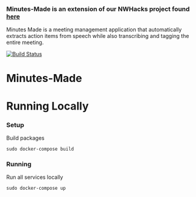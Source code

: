 ### Minutes-Made is an extension of our NWHacks project found [here](https://devpost.com/software/minutes-made)
Minutes Made is a meeting management application that automatically extracts action items from speech while also transcribing and tagging the entire meeting.

[![Build Status](https://jenkins.minutesmade.com/buildStatus/icon?job=Minutes-Made/master)](https://jenkins.minutesmade.com/job/Minutes-Made/job/master/)

# Minutes-Made

# Running Locally

### Setup

Build packages

```
sudo docker-compose build
```

### Running

Run all services locally

```
sudo docker-compose up
```
